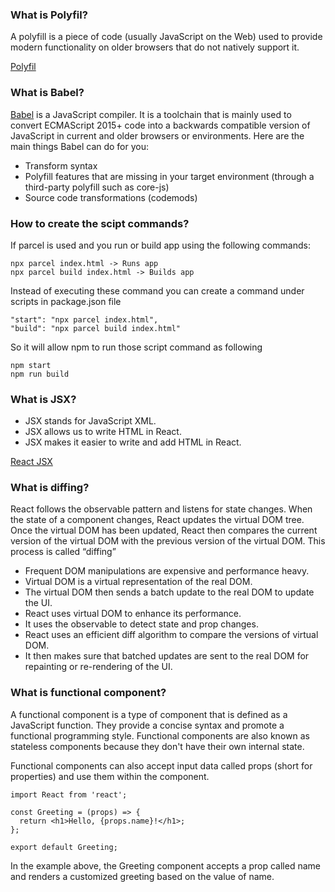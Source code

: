 ### What is Polyfil?

A polyfill is a piece of code (usually JavaScript on the Web) used to provide modern functionality on older browsers that do not natively support it.

[Polyfil](https://developer.mozilla.org/en-US/docs/Glossary/Polyfill)

### What is Babel?

[Babel](https://babeljs.io/docs/) is a JavaScript compiler. It is a toolchain that is mainly used to convert ECMAScript 2015+ code into a backwards compatible version of JavaScript in current and older browsers or environments. Here are the main things Babel can do for you:

- Transform syntax
- Polyfill features that are missing in your target environment (through a third-party polyfill such as core-js)
- Source code transformations (codemods)

### How to create the scipt commands?

If parcel is used and you run or build app using the following commands:

```
npx parcel index.html -> Runs app
npx parcel build index.html -> Builds app
```

Instead of executing these command you can create a command under scripts in package.json file

```
"start": "npx parcel index.html",
"build": "npx parcel build index.html"
```

So it will allow npm to run those script command as following

```
npm start
npm run build
```

### What is JSX?

- JSX stands for JavaScript XML.
- JSX allows us to write HTML in React.
- JSX makes it easier to write and add HTML in React.

[React JSX](https://www.w3schools.com/react/react_jsx.asp)

### What is diffing?

React follows the observable pattern and listens for state changes. When the state of a component changes, React updates the virtual DOM tree. Once the virtual DOM has been updated, React then compares the current version of the virtual DOM with the previous version of the virtual DOM. This process is called “diffing”

- Frequent DOM manipulations are expensive and performance heavy.
- Virtual DOM is a virtual representation of the real DOM.
- The virtual DOM then sends a batch update to the real DOM to update the UI.
- React uses virtual DOM to enhance its performance.
- It uses the observable to detect state and prop changes.
- React uses an efficient diff algorithm to compare the versions of virtual DOM.
- It then makes sure that batched updates are sent to the real DOM for repainting or re-rendering of the UI.

### What is functional component?

A functional component is a type of component that is defined as a JavaScript function. They provide a concise syntax and promote a functional programming style. Functional components are also known as stateless components because they don't have their own internal state.

Functional components can also accept input data called props (short for properties) and use them within the component.

```
import React from 'react';

const Greeting = (props) => {
  return <h1>Hello, {props.name}!</h1>;
};

export default Greeting;

```

In the example above, the Greeting component accepts a prop called name and renders a customized greeting based on the value of name.
